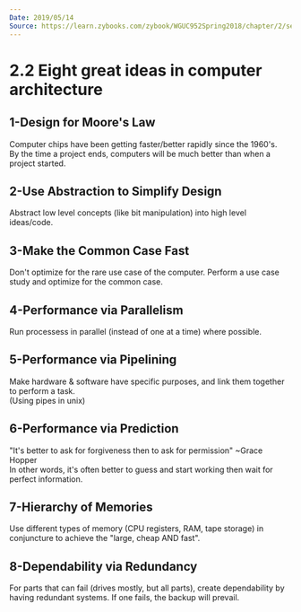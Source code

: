 ```yaml
---
Date: 2019/05/14
Source: https://learn.zybooks.com/zybook/WGUC952Spring2018/chapter/2/section/2
---
```


# 2.2 Eight great ideas in computer architecture

## 1-Design for Moore's Law

Computer chips have been getting faster/better rapidly since the 1960's.  
By the time a project ends, computers will be much better than when a project started.

## 2-Use Abstraction to Simplify Design

Abstract low level concepts (like bit manipulation) into high level ideas/code.

## 3-Make the Common Case Fast

Don't optimize for the rare use case of the computer. Perform a use case study and optimize for the common case.

## 4-Performance via Parallelism

Run processess in parallel (instead of one at a time) where possible.

## 5-Performance via Pipelining

Make hardware & software have specific purposes, and link them together to perform a task.  
(Using pipes in unix)

## 6-Performance via Prediction

"It's better to ask for forgiveness then to ask for permission" ~Grace Hopper  
In other words, it's often better to guess and start working then wait for perfect information.

## 7-Hierarchy of Memories

Use different types of memory (CPU registers, RAM, tape storage) in conjuncture to achieve the "large, cheap AND fast".

## 8-Dependability via Redundancy

For parts that can fail (drives mostly, but all parts), create dependability by having redundant systems. If one fails, the backup will prevail.
